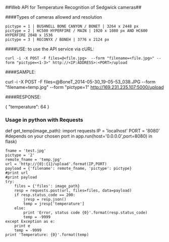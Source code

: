 ##Web API for Temperature Recognition of Sedgwick cameras##

####Types of cameras allowed and resolution


	pictype = 1 | BUSHNELL BONE CANYON / BONET | 3264 x 2448 px
	pictype = 2 | HC500 HYPERFIRE / MAIN | 1920 x 1080 px AND HC600 HYPERFIRE 2048 x 1536
	pictype = 3 | RECONYX / BONEH | 3776 x 2124 px

####USE:
	to use the API service via cURL:
	
	curl -i -X POST -F files=@<file.jpg>  --form "filename=<file.jpg>" --form "pictype=<1-3>" http://<IP:ADDRESS>:<PORT>/upload

####SAMPLE:

 curl -i -X POST -F files=@BoneT_2014-05-30_19-05-53_038.JPG --form "filename=temp.jpg" --form "pictype=1" http://169.231.235.107:5000/upload

####RESPONSE:

{
  	"temperature": 64
}


### Usage in python with Requests

def get_temp(image_path):
	import requests
	IP = 'localhost'
	PORT = '8080' #depends on your chosen port in app.run(host='0.0.0.0',port=8080) in flask)
	            
	fname = 'test.jpg'
	pictype = '2'   
	remote_fname = 'temp.jpg' 
	url = 'http://{0}:{1}/upload'.format(IP,PORT)
	payload = {'filename': remote_fname, 'pictype': pictype}
	#print url
	#print payload   
	try:                
	    files = {'files': image_path}
	    resp = requests.post(url, files=files, data=payload)
	    if resp.status_code == 200: 
	        jresp = resp.json()
	        temp = jresp['temperature']
	    else:           
	        print 'Error, status code {0}'.format(resp.status_code)
	        temp = -9999
	except Exception as e: 
	    print e         
	    temp = -9999    
	print 'Temperature: {0}'.format(temp)
